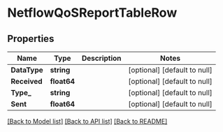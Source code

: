# NetflowQoSReportTableRow

## Properties
Name | Type | Description | Notes
------------ | ------------- | ------------- | -------------
**DataType** | **string** |  | [optional] [default to null]
**Received** | **float64** |  | [optional] [default to null]
**Type_** | **string** |  | [optional] [default to null]
**Sent** | **float64** |  | [optional] [default to null]

[[Back to Model list]](../README.md#documentation-for-models) [[Back to API list]](../README.md#documentation-for-api-endpoints) [[Back to README]](../README.md)


